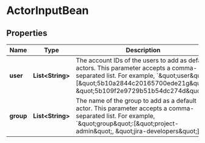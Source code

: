 # ActorInputBean

## Properties
Name | Type | Description | Notes
------------ | ------------- | ------------- | -------------
**user** | **List&lt;String&gt;** | The account IDs of the users to add as default actors. This parameter accepts a comma-separated list. For example, &#x60;\&quot;user\&quot;:[\&quot;5b10a2844c20165700ede21g\&quot;, \&quot;5b109f2e9729b51b54dc274d\&quot;]&#x60;. |  [optional]
**group** | **List&lt;String&gt;** | The name of the group to add as a default actor. This parameter accepts a comma-separated list. For example, &#x60;\&quot;group\&quot;:[\&quot;project-admin\&quot;, \&quot;jira-developers\&quot;]&#x60;. |  [optional]

